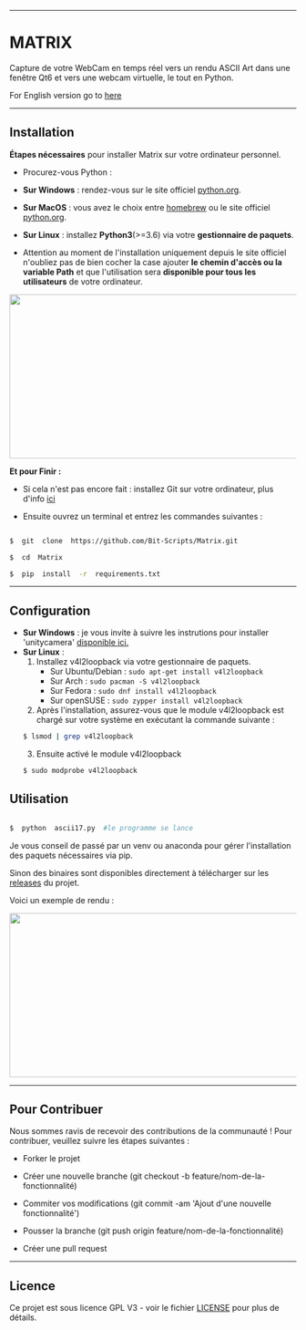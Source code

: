 
- - - -

# MATRIX #

Capture de votre WebCam en temps réel vers un rendu ASCII Art dans une fenêtre Qt6 et vers une webcam virtuelle, le tout en Python.

For English version go to [here](./README-ENGLISH.md)

- - - -

## Installation ##

__**Étapes nécessaires**__ pour installer Matrix sur votre ordinateur personnel.

* Procurez-vous Python :

*  **Sur Windows** : rendez-vous sur le site officiel [python.org](https://www.python.org/).

*  **Sur MacOS** : vous avez le choix entre [homebrew](https://brew.sh/index_fr) ou le site officiel [python.org](https://www.python.org/).

*  **Sur Linux** : installez **Python3**(>=3.6) via votre **gestionnaire de paquets**.

* Attention au moment de l'installation uniquement depuis le site officiel n'oubliez pas de bien cocher la case ajouter **le chemin d'accès ou la variable Path** et que l'utilisation sera **disponible pour tous les utilisateurs** de votre ordinateur.

  

<img  src="https://linuxhint.com/wp-content/uploads/2022/09/How-to-Add-Python-to-Windows-Path-3.png"  data-canonical-src="https://linuxhint.com/wp-content/uploads/2022/09/How-to-Add-Python-to-Windows-Path-3.png"  width="512"  height="288"  />

  

__**Et pour Finir :**__

  

* Si cela n'est pas encore fait : installez Git sur votre ordinateur, plus d'info [ici](https://git-scm.com/book/fr/v2/D%C3%A9marrage-rapide-Installation-de-Git)

* Ensuite ouvrez un terminal et entrez les commandes suivantes :

```bash

$  git  clone  https://github.com/Bit-Scripts/Matrix.git

$  cd  Matrix

$  pip  install  -r  requirements.txt

```

  

- - - -
## Configuration ##

*  **Sur Windows** : je vous invite à suivre les instrutions pour installer 'unitycamera' [disponible ici.](https://github.com/schellingb/UnityCapture)
*  **Sur Linux** : 
    1.  Installez v4l2loopback via votre gestionnaire de paquets.
        -   Sur Ubuntu/Debian : `sudo apt-get install v4l2loopback`
        -   Sur Arch : `sudo pacman -S v4l2loopback`
        -   Sur Fedora : `sudo dnf install v4l2loopback`
        -   Sur openSUSE : `sudo zypper install v4l2loopback`
    2. Après l'installation, assurez-vous que le module v4l2loopback est chargé sur votre système en exécutant la commande suivante :
    ```bash
    $ lsmod | grep v4l2loopback
    ```
    3. Ensuite activé le module v4l2loopback
    ```bash
    $ sudo modprobe v4l2loopback
    ```

## Utilisation ##

```bash

$  python  ascii17.py  #le programme se lance

```
Je vous conseil de passé par un venv ou anaconda pour gérer l'installation des paquets nécessaires via pip.

Sinon des binaires sont disponibles directement à télécharger sur les [releases](https://github.com/Bit-Scripts/Matrix/releases) du projet. 
  

Voici un exemple de rendu :

<img  src="./Matrix.GIF"  data-canonical-src="https://cdn.discordapp.com/attachments/1077054466181832724/1077627784656080936/image.png"  width="512"  height="288"  />

  

- - - -

## Pour Contribuer ##

  

Nous sommes ravis de recevoir des contributions de la communauté ! Pour contribuer, veuillez suivre les étapes suivantes :

  

* Forker le projet

* Créer une nouvelle branche (git checkout -b feature/nom-de-la-fonctionnalité)

* Commiter vos modifications (git commit -am 'Ajout d'une nouvelle fonctionnalité')

* Pousser la branche (git push origin feature/nom-de-la-fonctionnalité)

* Créer une pull request

  

- - - -

## Licence ##

Ce projet est sous licence GPL V3 - voir le fichier [LICENSE](./LICENSE.md) pour plus de détails.